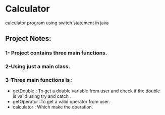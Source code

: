 # Calculator
calculator program using switch statement in java

## Project Notes:
### 1- Project contains three main functions.
### 2-Using just a main class.
### 3-Three main functions is :
- getDouble : To get a double variable from user and check if the double is valid using try and catch .
- getOperator :To get a valid operator from user.
- calculator : Which make the operation.
